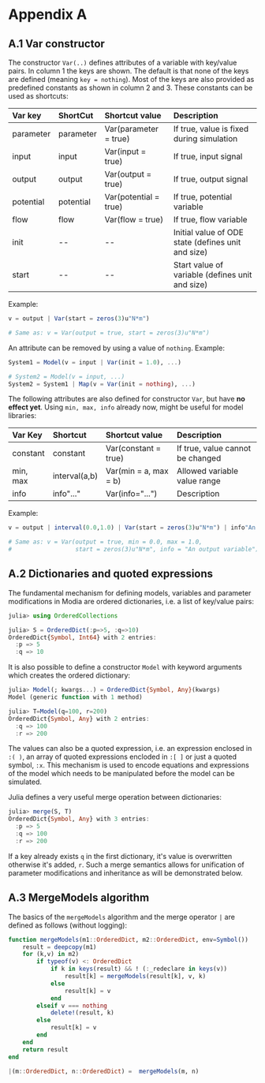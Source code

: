 # Appendix A

## A.1 Var constructor

The constructor `Var(..)` defines attributes of a variable with key/value pairs.
In column 1 the keys are shown. The default is that none of the keys are defined
(meaning `key = nothing`). Most of the keys are also provided as predefined constants as shown
in column 2 and 3. These constants can be used as shortcuts:

| Var key    | ShortCut  | Shortcut value        |  Description                                       |
|:---------- |:----------|:----------------------|:---------------------------------------------------|
| parameter  | parameter | Var(parameter = true) | If true, value is fixed during simulation          |
| input      | input     | Var(input = true)     | If true, input signal                              |
| output     | output    | Var(output = true)    | If true, output signal                             |
| potential  | potential | Var(potential = true) | If true, potential variable                        |
| flow       | flow      | Var(flow = true)      | If true, flow variable                             |
| init       | --        | --                    | Initial value of ODE state (defines unit and size) |
| start      | --        | --                    | Start value of variable (defines unit and size)    |

Example:

```julia
v = output | Var(start = zeros(3)u"N*m")

# Same as: v = Var(output = true, start = zeros(3)u"N*m")
```

An attribute can be removed by using a value of `nothing`. Example:

```julia
System1 = Model(v = input | Var(init = 1.0), ...)

# System2 = Model(v = input, ...)
System2 = System1 | Map(v = Var(init = nothing), ...)
```

The following attributes are also defined for constructor `Var`,
but have **no effect yet**.
Using `min, max, info` already now, might be useful for model libraries:

| Var Key   | Shortcut          | Shortcut value        |  Description                     |
|:--------- |:------------------|:----------------------|:---------------------------------|
| constant  | constant          | Var(constant = true)  | If true, value cannot be changed |
| min, max  | interval(a,b)     | Var(min = a, max = b) | Allowed variable value range     |
| info      | info"..."         | Var(info="...")       | Description                      |

Example:
```julia
v = output | interval(0.0,1.0) | Var(start = zeros(3)u"N*m") | info"An output variable"

# Same as: v = Var(output = true, min = 0.0, max = 1.0,
#                  start = zeros(3)u"N*m", info = "An output variable")
```


## A.2 Dictionaries and quoted expressions

The fundamental mechanism for defining models, variables and parameter modifications in Modia are ordered dictionaries, i.e. a list of key/value pairs:

```julia
julia> using OrderedCollections

julia> S = OrderedDict(:p=>5, :q=>10)
OrderedDict{Symbol, Int64} with 2 entries:
  :p => 5
  :q => 10
```

It is also possible to define a constructor `Model` with keyword arguments which creates the ordered dictionary:

```julia
julia> Model(; kwargs...) = OrderedDict{Symbol, Any}(kwargs)
Model (generic function with 1 method)

julia> T=Model(q=100, r=200)
OrderedDict{Symbol, Any} with 2 entries:
  :q => 100
  :r => 200
```

The values can also be a quoted expression, i.e. an expression enclosed in `:( )`, an array of quoted expressions encloded in `:[ ]` or just a quoted symbol, `:x`. This mechanism is used to encode equations and expressions of the model which needs to be manipulated before the model can be simulated.

Julia defines a very useful merge operation between dictionaries:

```julia
julia> merge(S, T)
OrderedDict{Symbol, Any} with 3 entries:
  :p => 5
  :q => 100
  :r => 200
```

If a key already exists `q` in the first dictionary, it's value is overwritten otherwise it's added, `r`. Such a merge semantics allows for unification of parameter modifications and inheritance as will be demonstrated below.

## A.3 MergeModels algorithm

The basics of the `mergeModels` algorithm and the merge operator `|` are defined as follows (without logging):

```julia
function mergeModels(m1::OrderedDict, m2::OrderedDict, env=Symbol())
    result = deepcopy(m1)
    for (k,v) in m2)
        if typeof(v) <: OrderedDict
            if k in keys(result) && ! (:_redeclare in keys(v))
                result[k] = mergeModels(result[k], v, k)
            else
                result[k] = v
            end
        elseif v === nothing
            delete!(result, k)
        else
            result[k] = v
        end
    end
    return result
end

|(m::OrderedDict, n::OrderedDict) =  mergeModels(m, n)

```
